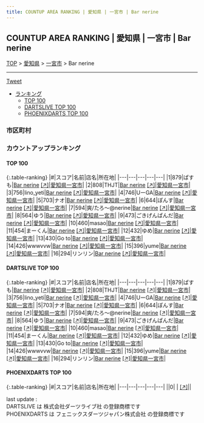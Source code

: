 ```yaml
---
title: COUNTUP AREA RANKING | 愛知県 | 一宮市 | Bar nerine
---
```

## COUNTUP AREA RANKING | 愛知県 | 一宮市 | Bar nerine

[TOP](/darts/rank/) > [愛知県](/darts/rank/愛知県/) > [一宮市](/darts/rank/愛知県/一宮市/) > Bar nerine

___

<a href="https://twitter.com/share?ref_src=twsrc%5Etfw" data-text="COUNTUP AREA RANKING | 愛知県一宮市Bar nerine" class="twitter-share-button" data-hashtags="DARTSLIVE,PHOENIXDARTS,darts,ダーツ" data-show-count="false">Tweet</a>

* [ランキング](#カウントアップランキング)
    * [TOP 100](#top-100)
    * [DARTSLIVE TOP 100](#dartslive-top-100)
    * [PHOENIXDARTS TOP 100](#phoenixdarts-top-100)

### 市区町村

<ul>

</ul>

### カウントアップランキング

#### TOP 100



{:.table-ranking}
|#|スコア|名前|店名|所在地|
|---|---|---|---|---|
|1|879|<span class="rank-name-dl">ぱすも</span>|<a href="/darts/rank/shops/3a497fcdb10f39460d9b047a20a7ba1e.html">Bar nerine</a> <a href="https://search.dartslive.com/jp/shop/3a497fcdb10f39460d9b047a20a7ba1e">[↗]</a>|<a href="/darts/rank/愛知県/一宮市">愛知県一宮市</a>|
|2|808|<span class="rank-name-dl">THJT</span>|<a href="/darts/rank/shops/3a497fcdb10f39460d9b047a20a7ba1e.html">Bar nerine</a> <a href="https://search.dartslive.com/jp/shop/3a497fcdb10f39460d9b047a20a7ba1e">[↗]</a>|<a href="/darts/rank/愛知県/一宮市">愛知県一宮市</a>|
|3|756|<span class="rank-name-dl">lino_yeti</span>|<a href="/darts/rank/shops/3a497fcdb10f39460d9b047a20a7ba1e.html">Bar nerine</a> <a href="https://search.dartslive.com/jp/shop/3a497fcdb10f39460d9b047a20a7ba1e">[↗]</a>|<a href="/darts/rank/愛知県/一宮市">愛知県一宮市</a>|
|4|746|<span class="rank-name-dl">UーGA</span>|<a href="/darts/rank/shops/3a497fcdb10f39460d9b047a20a7ba1e.html">Bar nerine</a> <a href="https://search.dartslive.com/jp/shop/3a497fcdb10f39460d9b047a20a7ba1e">[↗]</a>|<a href="/darts/rank/愛知県/一宮市">愛知県一宮市</a>|
|5|703|<span class="rank-name-dl">ナオ</span>|<a href="/darts/rank/shops/3a497fcdb10f39460d9b047a20a7ba1e.html">Bar nerine</a> <a href="https://search.dartslive.com/jp/shop/3a497fcdb10f39460d9b047a20a7ba1e">[↗]</a>|<a href="/darts/rank/愛知県/一宮市">愛知県一宮市</a>|
|6|644|<span class="rank-name-dl">ぽんす</span>|<a href="/darts/rank/shops/3a497fcdb10f39460d9b047a20a7ba1e.html">Bar nerine</a> <a href="https://search.dartslive.com/jp/shop/3a497fcdb10f39460d9b047a20a7ba1e">[↗]</a>|<a href="/darts/rank/愛知県/一宮市">愛知県一宮市</a>|
|7|594|<span class="rank-name-dl">爽/たろ〜@nerine</span>|<a href="/darts/rank/shops/3a497fcdb10f39460d9b047a20a7ba1e.html">Bar nerine</a> <a href="https://search.dartslive.com/jp/shop/3a497fcdb10f39460d9b047a20a7ba1e">[↗]</a>|<a href="/darts/rank/愛知県/一宮市">愛知県一宮市</a>|
|8|564|<span class="rank-name-dl">ゆう</span>|<a href="/darts/rank/shops/3a497fcdb10f39460d9b047a20a7ba1e.html">Bar nerine</a> <a href="https://search.dartslive.com/jp/shop/3a497fcdb10f39460d9b047a20a7ba1e">[↗]</a>|<a href="/darts/rank/愛知県/一宮市">愛知県一宮市</a>|
|9|473|<span class="rank-name-dl">ごきげんぱんだ</span>|<a href="/darts/rank/shops/3a497fcdb10f39460d9b047a20a7ba1e.html">Bar nerine</a> <a href="https://search.dartslive.com/jp/shop/3a497fcdb10f39460d9b047a20a7ba1e">[↗]</a>|<a href="/darts/rank/愛知県/一宮市">愛知県一宮市</a>|
|10|460|<span class="rank-name-dl">masao</span>|<a href="/darts/rank/shops/3a497fcdb10f39460d9b047a20a7ba1e.html">Bar nerine</a> <a href="https://search.dartslive.com/jp/shop/3a497fcdb10f39460d9b047a20a7ba1e">[↗]</a>|<a href="/darts/rank/愛知県/一宮市">愛知県一宮市</a>|
|11|454|<span class="rank-name-dl">まーくん</span>|<a href="/darts/rank/shops/3a497fcdb10f39460d9b047a20a7ba1e.html">Bar nerine</a> <a href="https://search.dartslive.com/jp/shop/3a497fcdb10f39460d9b047a20a7ba1e">[↗]</a>|<a href="/darts/rank/愛知県/一宮市">愛知県一宮市</a>|
|12|432|<span class="rank-name-dl">ゆめ</span>|<a href="/darts/rank/shops/3a497fcdb10f39460d9b047a20a7ba1e.html">Bar nerine</a> <a href="https://search.dartslive.com/jp/shop/3a497fcdb10f39460d9b047a20a7ba1e">[↗]</a>|<a href="/darts/rank/愛知県/一宮市">愛知県一宮市</a>|
|13|430|<span class="rank-name-dl">Go to</span>|<a href="/darts/rank/shops/3a497fcdb10f39460d9b047a20a7ba1e.html">Bar nerine</a> <a href="https://search.dartslive.com/jp/shop/3a497fcdb10f39460d9b047a20a7ba1e">[↗]</a>|<a href="/darts/rank/愛知県/一宮市">愛知県一宮市</a>|
|14|426|<span class="rank-name-dl">wwwvvw</span>|<a href="/darts/rank/shops/3a497fcdb10f39460d9b047a20a7ba1e.html">Bar nerine</a> <a href="https://search.dartslive.com/jp/shop/3a497fcdb10f39460d9b047a20a7ba1e">[↗]</a>|<a href="/darts/rank/愛知県/一宮市">愛知県一宮市</a>|
|15|396|<span class="rank-name-dl">yume</span>|<a href="/darts/rank/shops/3a497fcdb10f39460d9b047a20a7ba1e.html">Bar nerine</a> <a href="https://search.dartslive.com/jp/shop/3a497fcdb10f39460d9b047a20a7ba1e">[↗]</a>|<a href="/darts/rank/愛知県/一宮市">愛知県一宮市</a>|
|16|294|<span class="rank-name-dl">リンリン</span>|<a href="/darts/rank/shops/3a497fcdb10f39460d9b047a20a7ba1e.html">Bar nerine</a> <a href="https://search.dartslive.com/jp/shop/3a497fcdb10f39460d9b047a20a7ba1e">[↗]</a>|<a href="/darts/rank/愛知県/一宮市">愛知県一宮市</a>|


#### DARTSLIVE TOP 100



{:.table-ranking}
|#|スコア|名前|店名|所在地|
|---|---|---|---|---|
|1|879|<span class="rank-name-dl">ぱすも</span>|<a href="/darts/rank/shops/3a497fcdb10f39460d9b047a20a7ba1e.html">Bar nerine</a> <a href="https://search.dartslive.com/jp/shop/3a497fcdb10f39460d9b047a20a7ba1e">[↗]</a>|<a href="/darts/rank/愛知県/一宮市">愛知県一宮市</a>|
|2|808|<span class="rank-name-dl">THJT</span>|<a href="/darts/rank/shops/3a497fcdb10f39460d9b047a20a7ba1e.html">Bar nerine</a> <a href="https://search.dartslive.com/jp/shop/3a497fcdb10f39460d9b047a20a7ba1e">[↗]</a>|<a href="/darts/rank/愛知県/一宮市">愛知県一宮市</a>|
|3|756|<span class="rank-name-dl">lino_yeti</span>|<a href="/darts/rank/shops/3a497fcdb10f39460d9b047a20a7ba1e.html">Bar nerine</a> <a href="https://search.dartslive.com/jp/shop/3a497fcdb10f39460d9b047a20a7ba1e">[↗]</a>|<a href="/darts/rank/愛知県/一宮市">愛知県一宮市</a>|
|4|746|<span class="rank-name-dl">UーGA</span>|<a href="/darts/rank/shops/3a497fcdb10f39460d9b047a20a7ba1e.html">Bar nerine</a> <a href="https://search.dartslive.com/jp/shop/3a497fcdb10f39460d9b047a20a7ba1e">[↗]</a>|<a href="/darts/rank/愛知県/一宮市">愛知県一宮市</a>|
|5|703|<span class="rank-name-dl">ナオ</span>|<a href="/darts/rank/shops/3a497fcdb10f39460d9b047a20a7ba1e.html">Bar nerine</a> <a href="https://search.dartslive.com/jp/shop/3a497fcdb10f39460d9b047a20a7ba1e">[↗]</a>|<a href="/darts/rank/愛知県/一宮市">愛知県一宮市</a>|
|6|644|<span class="rank-name-dl">ぽんす</span>|<a href="/darts/rank/shops/3a497fcdb10f39460d9b047a20a7ba1e.html">Bar nerine</a> <a href="https://search.dartslive.com/jp/shop/3a497fcdb10f39460d9b047a20a7ba1e">[↗]</a>|<a href="/darts/rank/愛知県/一宮市">愛知県一宮市</a>|
|7|594|<span class="rank-name-dl">爽/たろ〜@nerine</span>|<a href="/darts/rank/shops/3a497fcdb10f39460d9b047a20a7ba1e.html">Bar nerine</a> <a href="https://search.dartslive.com/jp/shop/3a497fcdb10f39460d9b047a20a7ba1e">[↗]</a>|<a href="/darts/rank/愛知県/一宮市">愛知県一宮市</a>|
|8|564|<span class="rank-name-dl">ゆう</span>|<a href="/darts/rank/shops/3a497fcdb10f39460d9b047a20a7ba1e.html">Bar nerine</a> <a href="https://search.dartslive.com/jp/shop/3a497fcdb10f39460d9b047a20a7ba1e">[↗]</a>|<a href="/darts/rank/愛知県/一宮市">愛知県一宮市</a>|
|9|473|<span class="rank-name-dl">ごきげんぱんだ</span>|<a href="/darts/rank/shops/3a497fcdb10f39460d9b047a20a7ba1e.html">Bar nerine</a> <a href="https://search.dartslive.com/jp/shop/3a497fcdb10f39460d9b047a20a7ba1e">[↗]</a>|<a href="/darts/rank/愛知県/一宮市">愛知県一宮市</a>|
|10|460|<span class="rank-name-dl">masao</span>|<a href="/darts/rank/shops/3a497fcdb10f39460d9b047a20a7ba1e.html">Bar nerine</a> <a href="https://search.dartslive.com/jp/shop/3a497fcdb10f39460d9b047a20a7ba1e">[↗]</a>|<a href="/darts/rank/愛知県/一宮市">愛知県一宮市</a>|
|11|454|<span class="rank-name-dl">まーくん</span>|<a href="/darts/rank/shops/3a497fcdb10f39460d9b047a20a7ba1e.html">Bar nerine</a> <a href="https://search.dartslive.com/jp/shop/3a497fcdb10f39460d9b047a20a7ba1e">[↗]</a>|<a href="/darts/rank/愛知県/一宮市">愛知県一宮市</a>|
|12|432|<span class="rank-name-dl">ゆめ</span>|<a href="/darts/rank/shops/3a497fcdb10f39460d9b047a20a7ba1e.html">Bar nerine</a> <a href="https://search.dartslive.com/jp/shop/3a497fcdb10f39460d9b047a20a7ba1e">[↗]</a>|<a href="/darts/rank/愛知県/一宮市">愛知県一宮市</a>|
|13|430|<span class="rank-name-dl">Go to</span>|<a href="/darts/rank/shops/3a497fcdb10f39460d9b047a20a7ba1e.html">Bar nerine</a> <a href="https://search.dartslive.com/jp/shop/3a497fcdb10f39460d9b047a20a7ba1e">[↗]</a>|<a href="/darts/rank/愛知県/一宮市">愛知県一宮市</a>|
|14|426|<span class="rank-name-dl">wwwvvw</span>|<a href="/darts/rank/shops/3a497fcdb10f39460d9b047a20a7ba1e.html">Bar nerine</a> <a href="https://search.dartslive.com/jp/shop/3a497fcdb10f39460d9b047a20a7ba1e">[↗]</a>|<a href="/darts/rank/愛知県/一宮市">愛知県一宮市</a>|
|15|396|<span class="rank-name-dl">yume</span>|<a href="/darts/rank/shops/3a497fcdb10f39460d9b047a20a7ba1e.html">Bar nerine</a> <a href="https://search.dartslive.com/jp/shop/3a497fcdb10f39460d9b047a20a7ba1e">[↗]</a>|<a href="/darts/rank/愛知県/一宮市">愛知県一宮市</a>|
|16|294|<span class="rank-name-dl">リンリン</span>|<a href="/darts/rank/shops/3a497fcdb10f39460d9b047a20a7ba1e.html">Bar nerine</a> <a href="https://search.dartslive.com/jp/shop/3a497fcdb10f39460d9b047a20a7ba1e">[↗]</a>|<a href="/darts/rank/愛知県/一宮市">愛知県一宮市</a>|


#### PHOENIXDARTS TOP 100



{:.table-ranking}
|#|スコア|名前|店名|所在地|
|---|---|---|---|---|
||0|<span class="rank-name-dl"> </span>|<a href="/darts/rank/shops/.html"></a> <a href="">[↗]</a>|<a href="/darts/rank//"></a>|


<div class="footer border-top border-gray-light mt-5 pt-3 text-right text-gray">
    last update : <span style="font-weight: italic" id="foot_last_modified"></span><br />
    DARTSLIVE は 株式会社ダーツライブ社 の登録商標です<br />
    PHOENIXDARTS は フェニックスダーツジャパン株式会社 の登録商標です<br />
</div>

<script src="https://cdnjs.cloudflare.com/ajax/libs/jquery.tablesorter/2.31.3/js/jquery.tablesorter.min.js" integrity="sha512-qzgd5cYSZcosqpzpn7zF2ZId8f/8CHmFKZ8j7mU4OUXTNRd5g+ZHBPsgKEwoqxCtdQvExE5LprwwPAgoicguNg==" crossorigin="anonymous" referrerpolicy="no-referrer"></script>
<link rel="stylesheet" href="https://cdnjs.cloudflare.com/ajax/libs/jquery.tablesorter/2.31.3/css/theme.default.min.css" integrity="sha512-wghhOJkjQX0Lh3NSWvNKeZ0ZpNn+SPVXX1Qyc9OCaogADktxrBiBdKGDoqVUOyhStvMBmJQ8ZdMHiR3wuEq8+w==" crossorigin="anonymous" referrerpolicy="no-referrer" />
<script>
$(function() {
    $(".table-ranking").tablesorter({sortList:[[0, 0]]});
    $("#foot_last_modified").text(formatDate(new Date(document.lastModified), 'yyyy-MM-dd HH:mm:ss'));
});
</script>

<script async src="https://platform.twitter.com/widgets.js" charset="utf-8"></script>